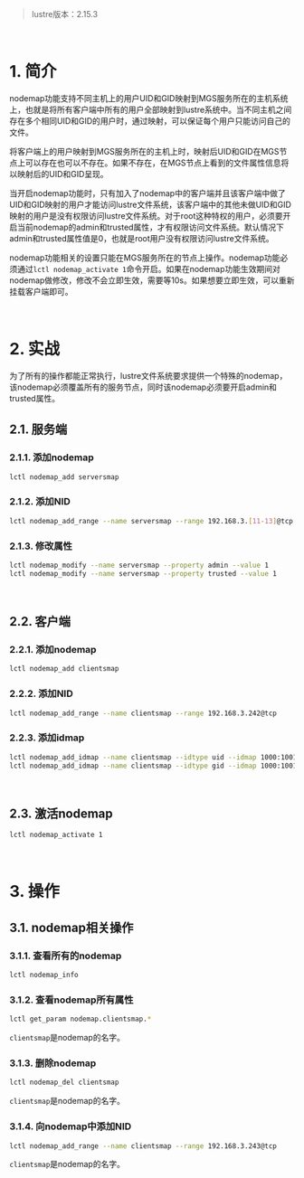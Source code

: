 > lustre版本：2.15.3  

&nbsp;
# 1. 简介
nodemap功能支持不同主机上的用户UID和GID映射到MGS服务所在的主机系统上，也就是将所有客户端中所有的用户全部映射到lustre系统中。当不同主机之间存在多个相同UID和GID的用户时，通过映射，可以保证每个用户只能访问自己的文件。

将客户端上的用户映射到MGS服务所在的主机上时，映射后UID和GID在MGS节点上可以存在也可以不存在。如果不存在，在MGS节点上看到的文件属性信息将以映射后的UID和GID呈现。

当开启nodemap功能时，只有加入了nodemap中的客户端并且该客户端中做了UID和GID映射的用户才能访问lustre文件系统，该客户端中的其他未做UID和GID映射的用户是没有权限访问lustre文件系统。对于root这种特权的用户，必须要开启当前nodemap的admin和trusted属性，才有权限访问文件系统。默认情况下admin和trusted属性值是0，也就是root用户没有权限访问lustre文件系统。

nodemap功能相关的设置只能在MGS服务所在的节点上操作。nodemap功能必须通过`lctl nodemap_activate 1`命令开启。如果在nodemap功能生效期间对nodemap做修改，修改不会立即生效，需要等10s。如果想要立即生效，可以重新挂载客户端即可。


&nbsp;
&nbsp;
# 2. 实战
为了所有的操作都能正常执行，lustre文件系统要求提供一个特殊的nodemap，该nodemap必须覆盖所有的服务节点，同时该nodemap必须要开启admin和trusted属性。

## 2.1. 服务端
### 2.1.1. 添加nodemap
```bash
lctl nodemap_add serversmap
```

### 2.1.2. 添加NID
```bash
lctl nodemap_add_range --name serversmap --range 192.168.3.[11-13]@tcp
```

### 2.1.3. 修改属性
```bash
lctl nodemap_modify --name serversmap --property admin --value 1
lctl nodemap_modify --name serversmap --property trusted --value 1
```

&nbsp;
## 2.2. 客户端
### 2.2.1. 添加nodemap
```bash
lctl nodemap_add clientsmap
```

### 2.2.2. 添加NID
```bash
lctl nodemap_add_range --name clientsmap --range 192.168.3.242@tcp
```

### 2.2.3. 添加idmap
```bash
lctl nodemap_add_idmap --name clientsmap --idtype uid --idmap 1000:1001
lctl nodemap_add_idmap --name clientsmap --idtype gid --idmap 1000:1001
```

&nbsp;
## 2.3. 激活nodemap
```bash
lctl nodemap_activate 1
```

&nbsp;
&nbsp;
# 3. 操作
## 3.1. nodemap相关操作
### 3.1.1. 查看所有的nodemap
```bash
lctl nodemap_info
```

### 3.1.2. 查看nodemap所有属性
```bash
lctl get_param nodemap.clientsmap.*
```
`clientsmap`是nodemap的名字。

### 3.1.3. 删除nodemap
```bash
lctl nodemap_del clientsmap
```
`clientsmap`是nodemap的名字。

### 3.1.4. 向nodemap中添加NID
```bash
lctl nodemap_add_range --name clientsmap --range 192.168.3.243@tcp
```
`clientsmap`是nodemap的名字。